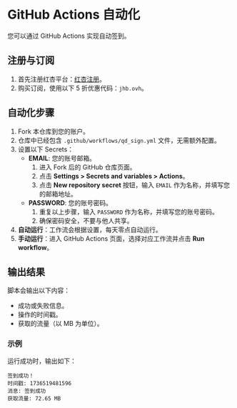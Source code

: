 # GitHub Actions 自动化

您可以通过 GitHub Actions 实现自动签到。

## 注册与订阅

1. 首先注册红杏平台：[红杏注册](https://hongxingdl.com/web/#/login?code=AHjklDYa)。
2. 购买订阅，使用以下 5 折优惠代码：`jhb.ovh`。

## 自动化步骤

1. Fork 本仓库到您的账户。
2. 仓库中已经包含 `.github/workflows/qd_sign.yml` 文件，无需额外配置。
3. 设置以下 Secrets：
   - **EMAIL**: 您的账号邮箱。
     1. 进入 Fork 后的 GitHub 仓库页面。
     2. 点击 **Settings > Secrets and variables > Actions**。
     3. 点击 **New repository secret** 按钮，输入 `EMAIL` 作为名称，并填写您的邮箱地址。
   - **PASSWORD**: 您的账号密码。
     1. 重复以上步骤，输入 `PASSWORD` 作为名称，并填写您的账号密码。
     2. 确保密码安全，不要与他人共享。
4. **自动运行**：工作流会根据设置，每天零点自动运行。
5. **手动运行**：进入 GitHub Actions 页面，选择对应工作流并点击 **Run workflow**。

## 输出结果

脚本会输出以下内容：

- 成功或失败信息。
- 操作的时间戳。
- 获取的流量（以 MB 为单位）。

### 示例

运行成功时，输出如下：

```
签到成功！
时间戳: 1736519481596
消息: 签到成功
获取流量: 72.65 MB
```

